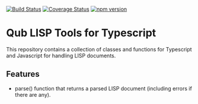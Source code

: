 [![Build Status](https://travis-ci.org/danschultequb/qub-typescript-lisp.svg?branch=master)](https://travis-ci.org/danschultequb/qub-typescript-lisp)
[![Coverage Status](https://coveralls.io/repos/github/danschultequb/qub-typescript-lisp/badge.svg?branch=master)](https://coveralls.io/github/danschultequb/qub-typescript-lisp?branch=master)
[![npm version](https://badge.fury.io/js/qub-lisp.svg)](https://badge.fury.io/js/qub-lisp)

# Qub LISP Tools for Typescript

This repository contains a collection of classes and functions for Typescript and Javascript for handling LISP documents.

## Features

- parse() function that returns a parsed LISP document (including errors if there are any).